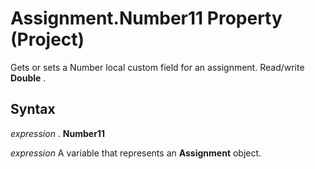 
# Assignment.Number11 Property (Project)

Gets or sets a Number local custom field for an assignment. Read/write  **Double** .


## Syntax

 _expression_ . **Number11**

 _expression_ A variable that represents an **Assignment** object.

